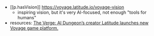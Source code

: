 


- [[p.hasVision]] https://voyage.latitude.io/voyage-vision
  - inspiring vision, but it's very AI-focused, not enough "tools for humans"
- resources:  	[The Verge: AI Dungeon’s creator Latitude launches new Voyage game platform.](https://www.theverge.com/2021/12/19/22836418/latitude-ai-dungeon-voyage-ai-powered-game-platform-launch)
